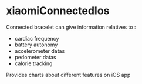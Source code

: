 # xiaomiConnectedIos
Connected bracelet can give information relatives to : 
- cardiac frequency
- battery autonomy
- accelerometer datas
- pedometer datas
- calorie tracking

Provides charts about different features on iOS app
